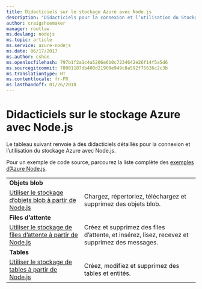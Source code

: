 ```yaml
---
title: Didacticiels sur le stockage Azure avec Node.js
description: "Didacticiels pour la connexion et l’utilisation du Stockage Azure avec Node.js."
author: craigshoemaker
manager: routlaw
ms.devlang: nodejs
ms.topic: article
ms.service: azure-nodejs
ms.date: 06/17/2017
ms.author: cshoe
ms.openlocfilehash: 797b1f2a1c4a5206e6b0c7234642e26f14f5a5d6
ms.sourcegitcommit: 78001187db408d21909e949c8a592f76626c2c3b
ms.translationtype: HT
ms.contentlocale: fr-FR
ms.lasthandoff: 01/26/2018
---
```

# <a name="azure-storage-with-nodejs-tutorials"></a>Didacticiels sur le stockage Azure avec Node.js

Le tableau suivant renvoie à des didacticiels détaillés pour la connexion et l’utilisation du stockage Azure avec Node.js.

Pour un exemple de code source, parcourez la liste complète des [exemples d’Azure Node.js](https://azure.microsoft.com/resources/samples/?term=nodejs).

| | |
|---|---|
| **Objets blob** ||
| [Utiliser le stockage d’objets blob à partir de Node.js](http://docs.microsoft.com/azure/storage/storage-nodejs-how-to-use-blob-storage?toc=/azure/node/toc.json&bc=/azure/node/toc.json) | Chargez, répertoriez, téléchargez et supprimez des objets blob. |
| **Files d’attente** ||
| [Utiliser le stockage de files d’attente à partir de Node.js](http://docs.microsoft.com/azure/storage/storage-nodejs-how-to-use-queues?toc=/azure/node/toc.json&bc=/azure/node/toc.json) | Créez et supprimez des files d’attente, et insérez, lisez, recevez et supprimez des messages. |
| **Tables** ||
| [Utiliser le stockage de tables à partir de Node.js](http://docs.microsoft.com/azure/storage/storage-nodejs-how-to-use-table-storage?toc=/azure/node/toc.json&bc=/azure/node/toc.json) | Créez, modifiez et supprimez des tables et entités. |
